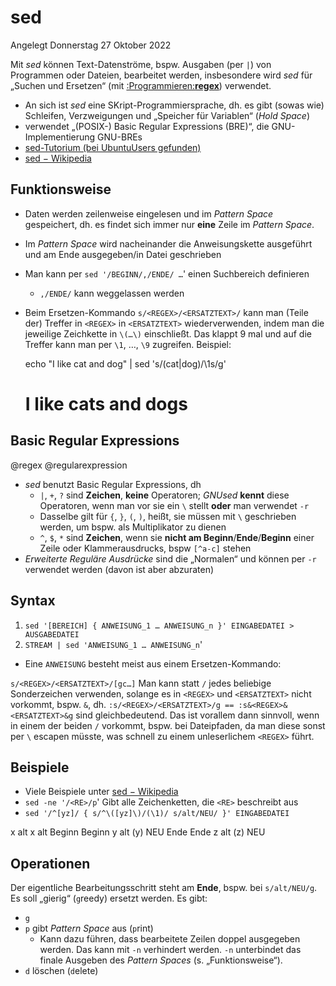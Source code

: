 # sed
Angelegt Donnerstag 27 Oktober 2022

Mit *sed* können Text-Datenströme, bspw. Ausgaben (per ``|``) von Programmen oder Dateien, bearbeitet werden, insbesondere wird *sed* für „Suchen und Ersetzen“ (mit [:Programmieren:**regex**]()) verwendet.

* An sich ist *sed* eine SKript-Programmiersprache, dh. es gibt (sowas wie) Schleifen, Verzweigungen und „Speicher für Variablen“ (*Hold Space*)
* verwendet „(POSIX-) Basic Regular Expressions (BRE)“, die GNU-Implementierung GNU-BREs
* [sed-Tutorium (bei UbuntuUsers gefunden)](https://tty1.net/sed-tutorium/sed-tutorium.html)
* [sed − Wikipedia](https://de.wikipedia.org/wiki/Sed_(Unix))


Funktionsweise
--------------

* Daten werden zeilenweise eingelesen und im *Pattern Space* gespeichert, dh. es findet sich immer nur **eine** Zeile im *Pattern Space*.
* Im *Pattern Space* wird nacheinander die Anweisungskette ausgeführt und am Ende ausgegeben/in Datei geschrieben
* Man kann per ``sed '/BEGINN/,/ENDE/ …``' einen Suchbereich definieren
	* ``,/ENDE/`` kann weggelassen werden
* Beim Ersetzen-Kommando ``s/<REGEX>/<ERSATZTEXT>/`` kann man (Teile der) Treffer in ``<REGEX>`` in ``<ERSATZTEXT>`` wiederverwenden, indem man die jeweilige Zeichkette in ``\(…\)`` einschließt. Das klappt 9 mal und auf die Treffer kann man per ``\1``, …, ``\9`` zugreifen. Beispiel:

	echo "I like cat and dog" | sed 's/\(cat\|dog\)/\1s/g'
	# I like cats and dogs


Basic Regular Expressions
-------------------------
@regex @regularexpression

* *sed* benutzt Basic Regular Expressions, dh
	* ``|``, ``+``, ``?`` sind **Zeichen**, **keine** Operatoren; *GNUsed* **kennt** diese Operatoren, wenn man vor sie ein ``\`` stellt **oder** man verwendet ``-r``
	* Dasselbe gilt für ``{``, ``}``, ``(``, ``)``, heißt, sie müssen mit ``\`` geschrieben werden, um bspw. als Multiplikator zu dienen
	* ``^``, ``$``, ``*`` sind **Zeichen**, wenn sie **nicht am Beginn**/**Ende**/**Beginn** einer Zeile oder Klammerausdrucks, bspw ``[^a-c]`` stehen
* *Erweiterte Reguläre Ausdrücke* sind die „Normalen“ und können per ``-r`` verwendet werden (davon ist aber abzuraten)


Syntax
------

1. ``sed '[BEREICH] { ANWEISUNG_1 … ANWEISUNG_n }' EINGABEDATEI > AUSGABEDATEI``
2. ``STREAM | sed 'ANWEISUNG_1 … ANWEISUNG_n``'


* Eine ``ANWEISUNG`` besteht meist aus einem Ersetzen-Kommando:

``s/<REGEX>/<ERSATZTEXT>/[gc…]``
Man kann statt ``/`` jedes beliebige Sonderzeichen verwenden, solange es in ``<REGEX>`` und ``<ERSATZTEXT>`` nicht vorkommt, bspw. ``&``, dh. ``:s/<REGEX>/<ERSATZTEXT>/g == :s&<REGEX>&<ERSATZTEXT>&g`` sind gleichbedeutend. Das ist vorallem dann sinnvoll, wenn in einem der beiden ``/`` vorkommt, bspw. bei Dateipfaden, da man diese sonst per ``\`` escapen müsste, was schnell zu einem unleserlichem ``<REGEX>`` führt.

Beispiele
---------

* Viele Beispiele unter [sed − Wikipedia](https://de.wikipedia.org/wiki/Sed_(Unix))
* ``sed -ne '/<RE>/p``' Gibt alle Zeichenketten, die ``<RE>`` beschreibt aus
* ``sed '/^[yz]/ { s/^\([yz]\)/(\1)/ s/alt/NEU/ }' EINGABEDATEI``

x alt		x alt
Beginn	Beginn
y alt		(y) NEU
Ende	Ende
z alt		(z) NEU

Operationen
-----------
Der eigentliche Bearbeitungsschritt steht am **Ende**, bspw. bei ``s/alt/NEU/g``. Es soll „gierig“ (``g``reedy) ersetzt werden.
Es gibt:

* ``g``
* ``p`` gibt *Pattern Space* aus (``p``rint)
	* Kann dazu führen, dass bearbeitete Zeilen doppel ausgegeben werden. Das kann mit ``-n`` verhindert werden. ``-n`` unterbindet das finale Ausgeben des *Pattern Spaces* (s. „Funktionsweise“).
* ``d`` löschen (``d``elete)



